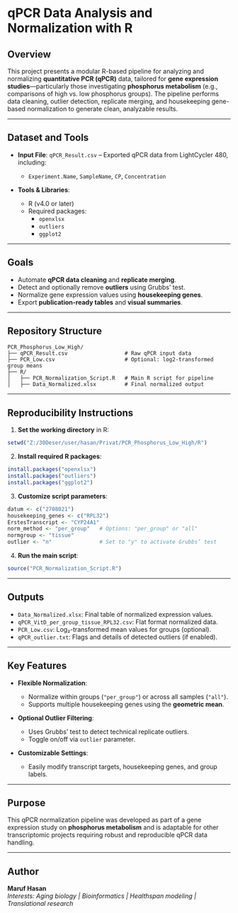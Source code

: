 # qPCR Data Analysis and Normalization with R

## Overview

This project presents a modular R-based pipeline for analyzing and normalizing **quantitative PCR (qPCR)** data, tailored for **gene expression studies**—particularly those investigating **phosphorus metabolism** (e.g., comparisons of high vs. low phosphorus groups). The pipeline performs data cleaning, outlier detection, replicate merging, and housekeeping gene-based normalization to generate clean, analyzable results.

---

## Dataset and Tools

- **Input File**: `qPCR_Result.csv` – Exported qPCR data from LightCycler 480, including:
  - `Experiment.Name`, `SampleName`, `CP`, `Concentration`
  
- **Tools & Libraries**:
  - R (v4.0 or later)
  - Required packages:
    - `openxlsx`
    - `outliers`
    - `ggplot2`

---

## Goals

- Automate **qPCR data cleaning** and **replicate merging**.
- Detect and optionally remove **outliers** using Grubbs’ test.
- Normalize gene expression values using **housekeeping genes**.
- Export **publication-ready tables** and **visual summaries**.

---

## Repository Structure

```
PCR_Phosphorus_Low_High/
├── qPCR_Result.csv                  # Raw qPCR input data
├── PCR_Low.csv                      # Optional: log2-transformed group means
├── R/
│   ├── PCR_Normalization_Script.R   # Main R script for pipeline
│   ├── Data_Normalized.xlsx         # Final normalized output
```

---

## Reproducibility Instructions

1. **Set the working directory** in R:
```r
setwd("Z:/30Deser/user/hasan/Privat/PCR_Phosphorus_Low_High/R")
```

2. **Install required R packages**:
```r
install.packages("openxlsx")
install.packages("outliers")
install.packages("ggplot2")
```

3. **Customize script parameters**:
```r
datum <- c("2708021")
housekeeping_genes <- c("RPL32")
ErstesTranscript <- "CYP24A1"
norm_method <- "per_group"   # Options: "per_group" or "all"
normgroup <- "tissue"
outlier <- "n"               # Set to "y" to activate Grubbs’ test
```

4. **Run the main script**:
```r
source("PCR_Normalization_Script.R")
```

---

## Outputs

- `Data_Normalized.xlsx`: Final table of normalized expression values.
- `qPCR_VitD_per_group_tissue_RPL32.csv`: Flat format normalized data.
- `PCR_Low.csv`: Log₂-transformed mean values for groups (optional).
- `qPCR_outlier.txt`: Flags and details of detected outliers (if enabled).

---

## Key Features

- **Flexible Normalization**:
  - Normalize within groups (`"per_group"`) or across all samples (`"all"`).
  - Supports multiple housekeeping genes using the **geometric mean**.

- **Optional Outlier Filtering**:
  - Uses Grubbs’ test to detect technical replicate outliers.
  - Toggle on/off via `outlier` parameter.

- **Customizable Settings**:
  - Easily modify transcript targets, housekeeping genes, and group labels.

---

## Purpose

This qPCR normalization pipeline was developed as part of a gene expression study on **phosphorus metabolism** and is adaptable for other transcriptomic projects requiring robust and reproducible qPCR data handling.

---

## Author

**Maruf Hasan**  
*Interests: Aging biology | Bioinformatics | Healthspan modeling | Translational research*
